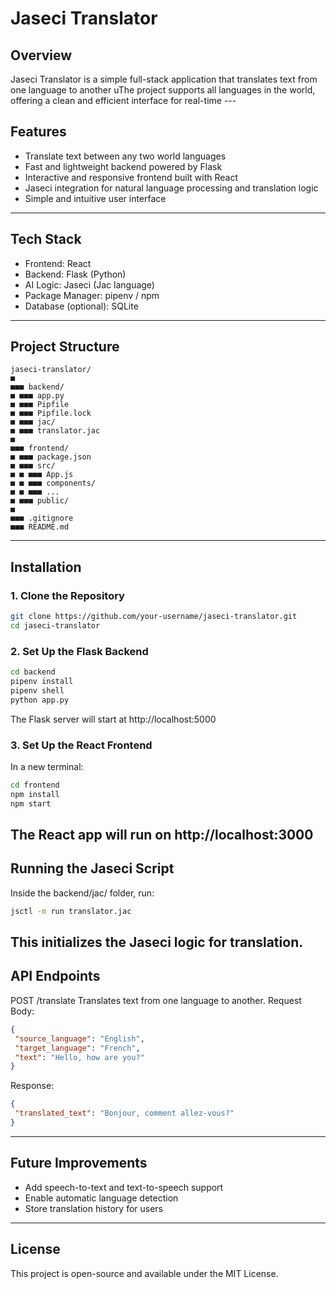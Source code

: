 # Jaseci Translator
## Overview
Jaseci Translator is a simple full-stack application that translates text from one language to another uThe project supports all languages in the world, offering a clean and efficient interface for real-time ---
## Features
- Translate text between any two world languages
- Fast and lightweight backend powered by Flask
- Interactive and responsive frontend built with React
- Jaseci integration for natural language processing and translation logic
- Simple and intuitive user interface
---
## Tech Stack
- Frontend: React
- Backend: Flask (Python)
- AI Logic: Jaseci (Jac language)
- Package Manager: pipenv / npm
- Database (optional): SQLite
---
## Project Structure
```
jaseci-translator/
■
■■■ backend/
■ ■■■ app.py
■ ■■■ Pipfile
■ ■■■ Pipfile.lock
■ ■■■ jac/
■ ■■■ translator.jac
■
■■■ frontend/
■ ■■■ package.json
■ ■■■ src/
■ ■ ■■■ App.js
■ ■ ■■■ components/
■ ■ ■■■ ...
■ ■■■ public/
■
■■■ .gitignore
■■■ README.md
```
---
## Installation
### 1. Clone the Repository
```bash
git clone https://github.com/your-username/jaseci-translator.git
cd jaseci-translator
```
### 2. Set Up the Flask Backend
```bash
cd backend
pipenv install
pipenv shell
python app.py
```
The Flask server will start at http://localhost:5000
### 3. Set Up the React Frontend
In a new terminal:
```bash
cd frontend
npm install
npm start
```
The React app will run on http://localhost:3000
---
## Running the Jaseci Script
Inside the backend/jac/ folder, run:
```bash
jsctl -m run translator.jac
```
This initializes the Jaseci logic for translation.
---
## API Endpoints
POST /translate
Translates text from one language to another.
Request Body:
```json
{
 "source_language": "English",
 "target_language": "French",
 "text": "Hello, how are you?"
}
```
Response:
```json
{
 "translated_text": "Bonjour, comment allez-vous?"
}
```
---
## Future Improvements
- Add speech-to-text and text-to-speech support
- Enable automatic language detection
- Store translation history for users
---
## License
This project is open-source and available under the MIT License.